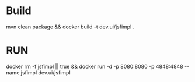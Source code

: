 # Build
mvn clean package && docker build -t dev.ui/jsfimpl .

# RUN

docker rm -f jsfimpl || true && docker run -d -p 8080:8080 -p 4848:4848 --name jsfimpl dev.ui/jsfimpl 